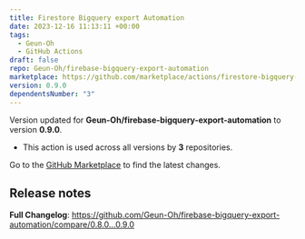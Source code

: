 ```yaml
---
title: Firestore Bigquery export Automation
date: 2023-12-16 11:13:11 +00:00
tags:
  - Geun-Oh
  - GitHub Actions
draft: false
repo: Geun-Oh/firebase-bigquery-export-automation
marketplace: https://github.com/marketplace/actions/firestore-bigquery-export-automation
version: 0.9.0
dependentsNumber: "3"
---
```



Version updated for **Geun-Oh/firebase-bigquery-export-automation** to version **0.9.0**.
- This action is used across all versions by **3** repositories.

Go to the [GitHub Marketplace](https://github.com/marketplace/actions/firestore-bigquery-export-automation) to find the latest changes.

## Release notes

**Full Changelog**: https://github.com/Geun-Oh/firebase-bigquery-export-automation/compare/0.8.0...0.9.0
